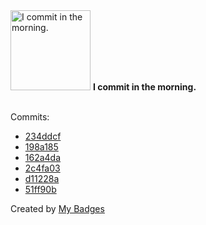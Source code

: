 <img src="https://my-badges.github.io/my-badges/morning-commits.png" alt="I commit in the morning." title="I commit in the morning." width="128">
<strong>I commit in the morning.</strong>
<br><br>

Commits:

- <a href="https://github.com/eryajf/hubproxy/commit/234ddcf835eb75b0ace39177ad2395128ce9f2a9">234ddcf</a>
- <a href="https://github.com/eryajf/hubproxy/commit/198a18508b12e06f572678be7d029dde65d43138">198a185</a>
- <a href="https://github.com/eryajf/tu/commit/162a4da6de3cbeac0e1722745518ec6feb3ce21a">162a4da</a>
- <a href="https://github.com/eryajf/k8m/commit/2c4fa03b719ae3f66ec613b5e47ae12e2c8f1051">2c4fa03</a>
- <a href="https://github.com/eryajf/ldapool/commit/d11228a4bd045c1c408dace105a87d8ae4b01c2c">d11228a</a>
- <a href="https://github.com/eryajf/kom/commit/51ff90bca06b0b6c9240038e563de31a808d8e6a">51ff90b</a>


Created by <a href="https://github.com/my-badges/my-badges">My Badges</a>